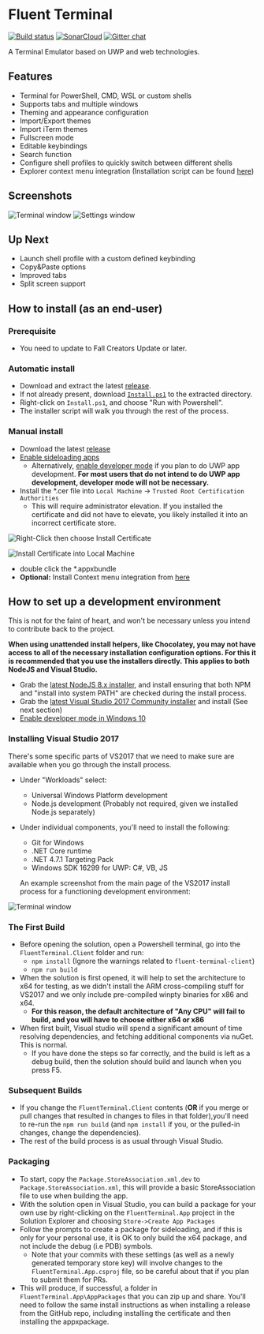 # Fluent Terminal

[![Build status](https://fs-apps.visualstudio.com/FluentTerminal/_apis/build/status/FluentTerminal-Universal%20Windows%20Platform-CI)](https://fs-apps.visualstudio.com/FluentTerminal/_build/latest?definitionId=3)
[![SonarCloud](https://sonarcloud.io/api/project_badges/measure?project=FluentTerminal&metric=alert_status)](https://sonarcloud.io/dashboard?id=FluentTerminal)
[![Gitter chat](https://badges.gitter.im/Join%20Chat.svg)](https://gitter.im/FluentTerminal)

A Terminal Emulator based on UWP and web technologies.

## Features

- Terminal for PowerShell, CMD, WSL or custom shells
- Supports tabs and multiple windows
- Theming and appearance configuration
- Import/Export themes
- Import iTerm themes
- Fullscreen mode
- Editable keybindings
- Search function
- Configure shell profiles to quickly switch between different shells
- Explorer context menu integration (Installation script can be found [here](https://github.com/felixse/FluentTerminal/tree/master/Explorer%20Context%20Menu%20Integration))

## Screenshots

![Terminal window](Screenshots/terminal.jpg)
![Settings window](Screenshots/settings.jpg)

## Up Next

- Launch shell profile with a custom defined keybinding
- Copy&Paste options
- Improved tabs
- Split screen support

## How to install (as an end-user)

### Prerequisite
- You need to update to Fall Creators Update or later.

### Automatic install

- Download and extract the latest [release](https://github.com/felixse/FluentTerminal/releases).
- If not already present, download [`Install.ps1`](Install.ps1) to the extracted directory.
- Right-click on `Install.ps1`, and choose "Run with Powershell".
- The installer script will walk you through the rest of the process.

### Manual install

- Download the latest [release](https://github.com/felixse/FluentTerminal/releases)
- [Enable sideloading apps](https://www.windowscentral.com/how-enable-windows-10-sideload-apps-outside-store)
  - Alternatively, [enable developer mode](https://docs.microsoft.com/en-US/windows/uwp/get-started/enable-your-device-for-development) if you plan to do UWP app development. **For most users that do not intend to do UWP app development, developer mode will not be necessary.**
- Install the *.cer file into `Local Machine` -> `Trusted Root Certification Authorities`
  - This will require administrator elevation. If you installed the certificate and did not have to elevate, you likely installed it into an incorrect certificate store.

![Right-Click then choose Install Certificate](Screenshots/right-click_install-certificate.png)

![Install Certificate into Local Machine](Screenshots/install-certificate_local-machine.png)

- double click the *.appxbundle
- **Optional:** Install Context menu integration from [here](https://github.com/felixse/FluentTerminal/tree/master/Explorer%20Context%20Menu%20Integration)

## How to set up a development environment

This is not for the faint of heart, and won't be necessary unless you intend to contribute back to the project.

**When using unattended install helpers, like Chocolatey, you may not have access to all of the necessary installation configuration options. For this it is recommended that you use the installers directly. This applies to both NodeJS and Visual Studio.**

- Grab the [latest NodeJS 8.x installer](https://nodejs.org/en/download/), and install ensuring that both NPM and "install into system PATH" are checked during the install process.
- Grab the [latest Visual Studio 2017 Community installer](https://www.visualstudio.com/downloads/) and install (See next section)
- [Enable developer mode in Windows 10](https://docs.microsoft.com/en-US/windows/uwp/get-started/enable-your-device-for-development)

### Installing Visual Studio 2017

There's some specific parts of VS2017 that we need to make sure are available when you go through the install process.

- Under "Workloads" select:
  - Universal Windows Platform development
  - Node.js development (Probably not required, given we installed Node.js separately)
- Under individual components, you'll need to install the following:
  - Git for Windows
  - .NET Core runtime
  - .NET 4.7.1 Targeting Pack
  - Windows SDK 16299 for UWP: C#, VB, JS

  An example screenshot from the main page of the VS2017 install process for a functioning development environment:

![Terminal window](Screenshots/vs2017_installer_example.png)

### The First Build

- Before opening the solution, open a Powershell terminal, go into the `FluentTerminal.Client` folder and run:
  - `npm install` (Ignore the warnings related to `fluent-terminal-client`)
  - `npm run build`
- When the solution is first opened, it will help to set the architecture to x64 for testing, as we didn't install the ARM cross-compiling stuff for VS2017 and we only include pre-compiled winpty binaries for x86 and x64.
  - **For this reason, the default architecture of "Any CPU" will fail to build, and you will have to choose either x64 or x86**
- When first built, Visual studio will spend a significant amount of time resolving dependencies, and fetching additional components via nuGet. This is normal.
  - If you have done the steps so far correctly, and the build is left as a debug build, then the solution should build and launch when you press F5.

### Subsequent Builds

- If you change the `FluentTerminal.Client` contents (**OR** if you merge or pull changes that resulted in changes to files in that folder),you'll need to re-run the `npm run build` (and `npm install` if you, or the pulled-in changes, change the dependencies).
- The rest of the build process is as usual through Visual Studio.

### Packaging

- To start, copy the `Package.StoreAssociation.xml.dev` to `Package.StoreAssociation.xml`, this will provide a basic StoreAssociation file to use when building the app.
- With the solution open in Visual Studio, you can build a package for your own use by right-clicking on the `FluentTerminal.App` project in the Solution Explorer and choosing `Store->Create App Packages`
- Follow the prompts to create a package for sideloading, and if this is only for your personal use, it is OK to only build the x64 package, and not include the debug (i.e PDB) symbols.
  - Note that your commits with these settings (as well as a newly generated temporary store key) will involve changes to the `FluentTerminal.App.csproj` file, so be careful about that if you plan to submit them for PRs.
- This will produce, if successful, a folder in `FluentTerminal.App\AppPackages` that you can zip up and share. You'll need to follow the same install instructions as when installing a release from the GitHub repo, including installing the certificate and then installing the appxpackage.
